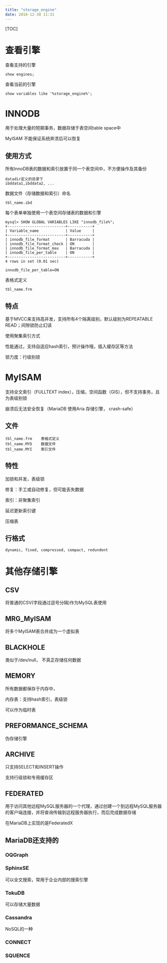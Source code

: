 ```yaml
---
title: "storage_engine"
date: 2018-12-30 11:31
---
```



[TOC]





# 查看引擎

查看支持的引擎

```
show engines;
```



查看当前的引擎

```
show variables like '%storage_engine%';
```



# INNODB

用于处理大量的短期事务，数据存储于表空间table space中

MyISAM 不能保证系统奔溃后可以恢复



## 使用方式

所有InnoDB表的数据和索引放置于同一个表空间中，不方便操作及其备份

```
datadir定义的目录下
ibddata1,ibddata2, ...
```

数据文件（存储数据和索引）命名

```
tbl_name.ibd 
```





每个表单单独使用一个表空间存储表的数据和引擎

```
mysql> SHOW GLOBAL VARIABLES LIKE "innodb_file%";
+--------------------------+-----------+
| Variable_name            | Value     |
+--------------------------+-----------+
| innodb_file_format       | Barracuda |
| innodb_file_format_check | ON        |
| innodb_file_format_max   | Barracuda |
| innodb_file_per_table    | ON        |
+--------------------------+-----------+
4 rows in set (0.01 sec)

innodb_file_per_table=ON
```

表格式定义

```
tbl_name.frm
```



## 特点

基于MVCC来支持高并发，支持所有4个隔离级别，默认级别为REPEATABLE READ；间隙锁防止幻读

使用聚集索引方式

性能通过，支持自适应hash索引，预计操作哦，插入缓存区等方法

锁力度：行级别锁





# MyISAM

支持全文索引（FULLTEXT index），压缩，空间函数（GIS），但不支持事务，且为表级别锁

崩溃后无法安全恢复（MariaDB 使用Aria 存储引擎， crash-safe）



## 文件

```
tbl_name.frm 	表格式定义
tbl_name.MYD 	数据文件
tbl_name.MYI	索引文件
```



## 特性

加锁和并发，表级锁

修复：手工或自动修复，但可能丢失数据

索引：非聚集索引

延迟更新索引键

压缩表



## 行格式

```
dynamic, fixed, compressed, compact, redundent
```





# 其他存储引擎

## CSV

将普通的CSV(字段通过逗号分隔)作为MySQL表使用



## MRG_MyISAM

将多个MyISAM表合并成为一个虚拟表



## BLACKHOLE

类似于/dev/null， 不真正存储任何数据



## MEMORY

所有数据都保存于内存中，

内存表：支持hash索引，表级锁

可以作为临时表



## PREFORMANCE_SCHEMA

伪存储引擎



## ARCHIVE

只支持SELECT和INSERT操作

支持行级锁和专用缓存区





## FEDERATED

用于访问其他远程MySQL服务器的一个代理，通过创建一个到远程MySQL服务器的客户端连接，并将查询传输到远程服务器执行，而后完成数据存储

在MariaDB上实现的是FederatedX



## MariaDB还支持的

### OQGraph



### SphinxSE

可以全文搜索，常用于企业内部的搜索引擎



### TokuDB

可以存储大量数据



### Cassandra

NoSQL的一种



### CONNECT



### SQUENCE







